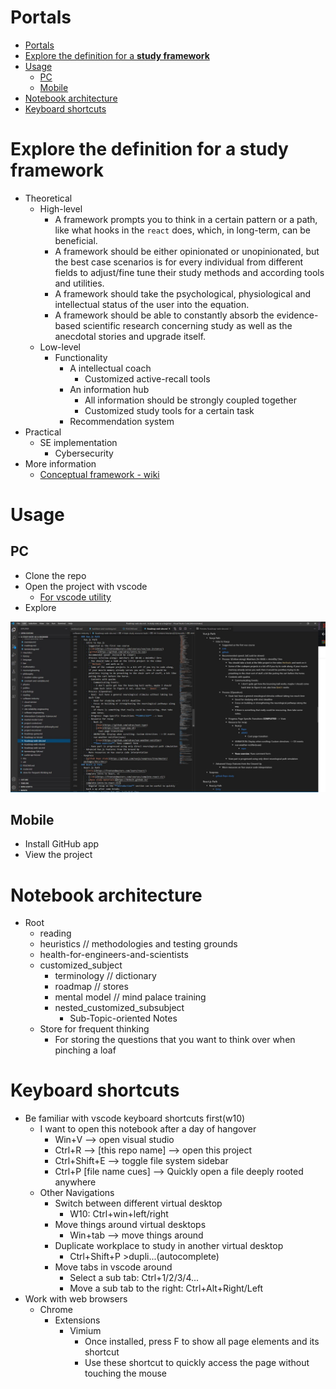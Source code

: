 # Portals
- [Portals](#portals)
- [Explore the definition for a **study framework**](#explore-the-definition-for-a-study-framework)
- [Usage](#usage)
  - [PC](#pc)
  - [Mobile](#mobile)
- [Notebook architecture](#notebook-architecture)
- [Keyboard shortcuts](#keyboard-shortcuts)


# Explore the definition for a **study framework**
- Theoretical
  - High-level 
    - A framework prompts you to think in a certain pattern or a path, like what hooks in the ```react``` does, which, in long-term, can be beneficial.
    - A framework should be either opinionated or unopinionated, but the best case scenarios is for every individual from different fields to adjust/fine tune their study methods and according tools and utilities.
    - A framework should take the psychological, physiological and intellectual status of the user into the equation.
    - A framework should be able to constantly absorb the evidence-based scientific research concerning study as well as the anecdotal stories and upgrade itself.
  - Low-level
    - Functionality
      - A intellectual coach
        - Customized active-recall tools
      - An information hub
        - All information should be strongly coupled together
        - Customized study tools for a certain task
      - Recommendation system
- Practical
  - SE implementation
    - Cybersecurity
- More information
  - [Conceptual framework - wiki](https://en.wikipedia.org/wiki/Conceptual_framework)

# Usage
## PC
- Clone the repo
- Open the project with vscode
  - [For vscode utility](./software-industry/software-engineering/generic-tools/vscode.md)
- Explore

![Pansyass-bullshit](pansy-ass-bullshit.jpg)

## Mobile
- Install GitHub app
- View the project
# Notebook architecture
- Root
  - reading        
  - heuristics     // methodologies and testing grounds
  - health-for-engineers-and-scientists
  - customized_subject
    - terminology  // dictionary
    - roadmap  // stores
    - mental model  // mind palace training
    - nested_customized_subsubject
      - Sub-Topic-oriented Notes
  - Store for frequent thinking
    - For storing the questions that you want to think over when pinching a loaf


# Keyboard shortcuts
- Be familiar with vscode keyboard shortcuts first(w10)
  - I want to open this notebook after a day of hangover
    - Win+V --> open visual studio
    - Ctrl+R --> \[this repo name\] --> open this project
    - Ctrl+Shift+E --> toggle file system sidebar
    - Ctrl+P \[file name cues\] --> Quickly open a file deeply rooted anywhere
  - Other Navigations
    - Switch between different virtual desktop
      - W10: Ctrl+win+left/right
    - Move things around virtual desktops
      - Win+tab --> move things around
    - Duplicate workplace to study in another virtual desktop
      - Ctrl+Shift+P >dupli...(autocomplete) 
    - Move tabs in vscode around
      - Select a sub tab: Ctrl+1/2/3/4... 
      - Move a sub tab to the right: Ctrl+Alt+Right/Left
- Work with web browsers
  - Chrome
    - Extensions
      - Vimium
        - Once installed, press F to show all page elements and its shortcut
        - Use these shortcut to quickly access the page without touching the mouse